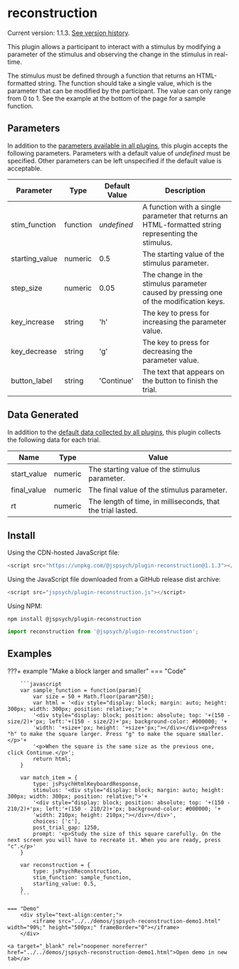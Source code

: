 # reconstruction

Current version: 1.1.3. [See version history](https://github.com/jspsych/jsPsych/blob/main/packages/plugin-reconstruction/CHANGELOG.md).

This plugin allows a participant to interact with a stimulus by modifying a parameter of the stimulus and observing the change in the stimulus in real-time.

The stimulus must be defined through a function that returns an HTML-formatted string. The function should take a single value, which is the parameter that can be modified by the participant. The value can only range from 0 to 1. See the example at the bottom of the page for a sample function.

## Parameters

In addition to the [parameters available in all plugins](../overview/plugins.md#parameters-available-in-all-plugins), this plugin accepts the following parameters. Parameters with a default value of *undefined* must be specified. Other parameters can be left unspecified if the default value is acceptable.

Parameter | Type | Default Value | Description
----------|------|---------------|------------
stim_function | function | *undefined* | A function with a single parameter that returns an HTML-formatted string representing the stimulus.
starting_value | numeric | 0.5 | The starting value of the stimulus parameter.
step_size | numeric | 0.05 | The change in the stimulus parameter caused by pressing one of the modification keys.
key_increase | string | 'h' | The key to press for increasing the parameter value.
key_decrease | string | 'g' | The key to press for decreasing the parameter value.
button_label | string | 'Continue' | The text that appears on the button to finish the trial.

## Data Generated

In addition to the [default data collected by all plugins](../overview/plugins.md#data-collected-by-all-plugins), this plugin collects the following data for each trial.

Name | Type | Value
-----|------|------
start_value | numeric | The starting value of the stimulus parameter.
final_value | numeric | The final value of the stimulus parameter.
rt | numeric | The length of time, in milliseconds, that the trial lasted.

## Install

Using the CDN-hosted JavaScript file:

```js
<script src="https://unpkg.com/@jspsych/plugin-reconstruction@1.1.3"></script>
```

Using the JavaScript file downloaded from a GitHub release dist archive:

```js
<script src="jspsych/plugin-reconstruction.js"></script>
```

Using NPM:

```
npm install @jspsych/plugin-reconstruction
```
```js
import reconstruction from '@jspsych/plugin-reconstruction';
```

## Examples

???+ example "Make a block larger and smaller"
    === "Code"

        ```javascript
        var sample_function = function(param){
            var size = 50 + Math.floor(param*250);
            var html = '<div style="display: block; margin: auto; height: 300px; width: 300px; position: relative;">'+
            '<div style="display: block; position: absolute; top: '+(150 - size/2)+'px; left:'+(150 - size/2)+'px; background-color: #000000; '+
            'width: '+size+'px; height: '+size+'px;"></div></div><p>Press "h" to make the square larger. Press "g" to make the square smaller.</p>'+
            '<p>When the square is the same size as the previous one, click Continue.</p>';
            return html;
        }

        var match_item = {
            type: jsPsychHtmlKeyboardResponse,
            stimulus: '<div style="display: block; margin: auto; height: 300px; width: 300px; position: relative;">'+
            '<div style="display: block; position: absolute; top: '+(150 - 210/2)+'px; left:'+(150 - 210/2)+'px; background-color: #000000; '+
            'width: 210px; height: 210px;"></div></div>',
            choices: ['c'],
            post_trial_gap: 1250,
            prompt: '<p>Study the size of this square carefully. On the next screen you will have to recreate it. When you are ready, press "c".</p>'
        }

        var reconstruction = {
            type: jsPsychReconstruction,
            stim_function: sample_function,
            starting_value: 0.5,
        }
        ```

    === "Demo"
        <div style="text-align:center;">
            <iframe src="../../demos/jspsych-reconstruction-demo1.html" width="90%;" height="500px;" frameBorder="0"></iframe>
        </div>

    <a target="_blank" rel="noopener noreferrer" href="../../demos/jspsych-reconstruction-demo1.html">Open demo in new tab</a>

